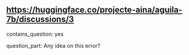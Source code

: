 ## https://huggingface.co/projecte-aina/aguila-7b/discussions/3

contains_question: yes

question_part: Any idea on this error?